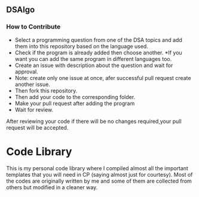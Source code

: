 ## DSAlgo
### How to Contribute 
* Select a programming question from one of the DSA topics and add them into this repository based on the language used.
* Check if the program is already added then choose another.
*If you want you can add the same program in different languages too.
* Create an issue with description about the question and wait for approval.
* Note: create only one issue at once, afer successful pull request create another issue.
* Then fork this repository.
* Then add your code to the corresponding folder.
* Make your pull request after adding the program 
* Wait for review.

After reviewing your code if there will be no changes required,your pull request will be accepted.<br>


# Code Library
This is my personal code library where I compiled almost all the important templates that you will need in CP (saying almost just for courtesy). Most of the codes are originally written by me and some of them are collected from others but modified in a cleaner way.
